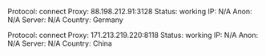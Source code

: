 Protocol: connect
Proxy: 88.198.212.91:3128
Status: working
IP: N/A
Anon: N/A
Server: N/A
Country: Germany

Protocol: connect
Proxy: 171.213.219.220:8118
Status: working
IP: N/A
Anon: N/A
Server: N/A
Country: China

